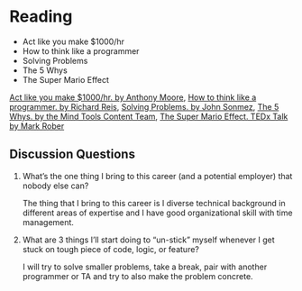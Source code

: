 # Reading

* Act like you make $1000/hr
* How to think like a programmer
* Solving Problems
* The 5 Whys
* The Super Mario Effect

[Act like you make $1000/hr. by Anthony Moore](https://anthony-moore.medium.com/pretend-your-time-is-worth-1-000-hour-and-youll-become-100x-more-productive-6ab2302b8e8c),
[How to think like a programmer. by Richard Reis](https://www.freecodecamp.org/news/how-to-think-like-a-programmer-lessons-in-problem-solving-d1d8bf1de7d2),
[Solving Problems. by John Sonmez](https://simpleprogrammer.com/solving-problems-breaking-it-down/),
[The 5 Whys. by the Mind Tools Content Team](https://www.mindtools.com/pages/article/newTMC_5W.htm),
[The Super Mario Effect. TEDx Talk by Mark Rober](https://www.youtube.com/watch?v=9vJRopau0g0)

## Discussion Questions

1. What’s the one thing I bring to this career (and a potential employer) that nobody else can?

    The thing that I bring to this career is I diverse technical background in different areas of expertise and I have good organizational skill with time management.  

2. What are 3 things I’ll start doing to “un-stick” myself whenever I get stuck on tough piece of code, logic, or feature?
    
    I will try to solve smaller problems, take a break, pair with another programmer or TA and try to also make the problem concrete.
